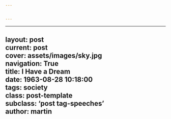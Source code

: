 ```yaml
---


---
```


<hr>
<h2 id="layout-postcurrent-postcover-assetsimagessky.jpgnavigation-truetitle-i-have-a-dreamdate-1963-08-28-101800tags-societyclass-post-templatesubclass-post-tag-speechesauthor-martin">layout: post<br>
current: post<br>
cover: assets/images/sky.jpg<br>
navigation: True<br>
title: I Have a Dream<br>
date: 1963-08-28 10:18:00<br>
tags: society<br>
class: post-template<br>
subclass: ‘post tag-speeches’<br>
author: martin</h2>

